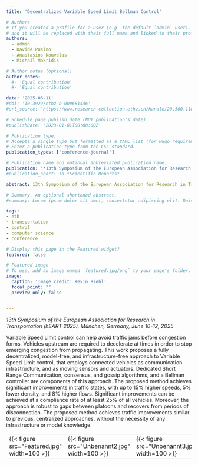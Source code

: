 ```yaml
---
title: 'Decentralized Variable Speed Limit Bellman Control'

# Authors
# If you created a profile for a user (e.g. the default `admin` user), write the username (folder name) here
# and it will be replaced with their full name and linked to their profile.
authors:
  - admin
  - Davide Pusino
  - Anastasios Kouvelas
  - Michail Makridis

# Author notes (optional)
author_notes:
  #- 'Equal contribution'
  #- 'Equal contribution'

date: '2025-06-11'
#doi: '10.3929/ethz-b-000681446'
#url_source: 'https://www.research-collection.ethz.ch/handle/20.500.11850/681446'

# Schedule page publish date (NOT publication's date).
#publishDate: '2023-01-01T00:00:00Z'

# Publication type.
# Accepts a single type but formatted as a YAML list (for Hugo requirements).
# Enter a publication type from the CSL standard.
publication_types: ['conference-journal']

# Publication name and optional abbreviated publication name.
publication: "*13th Symposium of the European Association for Research in Transportation (hEART 2025), München, Germany, June 10-12, 2025*"
#publication_short: In *Scientific Reports*

abstract: 13th Symposium of the European Association for Research in Transportation (hEART 2025), München, Germany, June 10-12, 2025

# Summary. An optional shortened abstract.
#summary: Lorem ipsum dolor sit amet, consectetur adipiscing elit. Duis posuere tellus ac convallis placerat. Proin tincidunt magna sed ex sollicitudin condimentum.

tags: 
- eth
- transportation
- control
- computer science
- conference

# Display this page in the Featured widget?
featured: false

# Featured image
# To use, add an image named `featured.jpg/png` to your page's folder. 
image:
  caption: 'Image credit: Kevin Riehl'
  focal_point: ""
  preview_only: false


---
```

*13th Symposium of the European Association for Research in Transportation (hEART 2025), München, Germany, June 10-12, 2025*

Variable Speed Limit control can help avoid traffic jams before congestion forms. Vehicles upstream are required to decelerate at times in order to stop emerging congestion from propagating. This work proposes a fully decentralized, model-free, and infrastructure-free approach to Variable Speed Limit control, that employs connected vehicles as communication infrastructure, and as moving sensors and actuators. Dedicated Short Range Communication, consensus, and gossip algorithms, and a Bellman controller are components of this approach. The proposed method achieves significant improvements in traffic states, with up to 15% higher speeds, 5% lower density, and 8% higher flows. Significant improvements can be achieved at a compliance rate of at least 25% of all vehicles. Moreover, the approach is robust to gaps between platoons and recovers from periods of disconnection. The proposed method achieves traffic improvements similar to previous, centralized approaches, without the necessity of any infrastructure or model knowledge.

<table>
  <tr>
    <td>{{< figure src="Featured.jpg" width=100 >}}</td>
    <td>{{< figure src="Unbenannt2.jpg" width=100 >}}</td>
    <td>{{< figure src="Unbenannt3.jpg" width=100 >}}</td>
    <td>{{< figure src="Unbenannt4.jpg" width=100 >}}</td>
    <td>{{< figure src="Unbenannt8.jpg" width=100 >}}</td>
    <td>{{< figure src="Unbenannt9.jpg" width=100 >}}</td>
    <td>{{< figure src="Unbenannt11.jpg" width=100 >}}</td>
  </tr>
</table>
